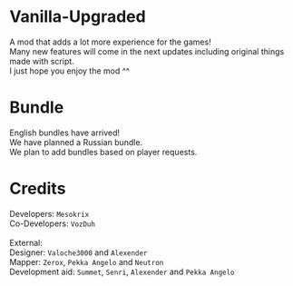 # Vanilla-Upgraded
A mod that adds a lot more experience for the games!
<br>Many new features will come in the next updates including original things made with script.
<br>I just hope you enjoy the mod ^^

# Bundle 
English bundles have arrived! 
<br>We have planned a Russian bundle.
<br>We plan to add bundles based on player requests. 

# Credits 
Developers: `Mesokrix`
<br>Co-Developers: `VozDuh`
<br>
<br>External:
<br>Designer: `Valoche3000` and `Alexender`
<br>Mapper: `Zerox`, `Pekka Angelo` and `Neutron`
<br>Development aid: `Summet`, `Senri`, `Alexender` and `Pekka Angelo`
